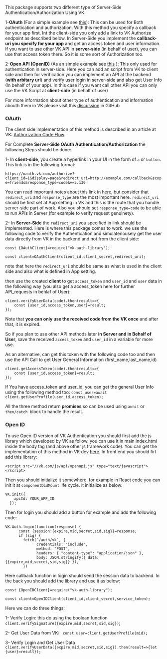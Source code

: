 This package supports two different type of Server-Side Authentication/Authorization Using VK.

1-**OAuth** (For a simple example see [this](https://github.com/abdollahkahne/vk-oauth-sample)): This can be used for Both authentication and authorization. With this method you specify a callback for your app first. Int the client-side you only add a link to VK Authorize endpoint as described below. In Server-Side you implement the **callback-uri you specify for your app** and get an access token and user information. If you want to use other VK API in **server-side** (in behalf of user), you can use that access token there. So it is some sort of Authorization too.

2-**Open API (OpenID)** (As an simple example see [this](https://github.com/abdollahkahne/vk-openapi-sample) ): This only used for authentication in server-side. Here you can add an script from VK to client side and then for verification you can implement an API at the backend (**with arbitary url**) and verify user login in server-side and also get User Info (In behalf of your app). In this case if you want call other API you can only use the VK Script at **client-side** (in behalf of user)

For more information about other type of authentication and information abouth them in VK please visit this [discussion](https://github.com/abdollahkahne/Auth/discussions/2) in GitHub

### OAuth
The client side implementation of this method is described in an article at VK: [Authorization Code Flow](https://vk.com/dev/authcode_flow_user). 

For Complete **Server-Side OAuth Authentication/Authorization** the following Steps should be done:

1- In **client-side**, you create a hyperlink in your UI in the form of `a` or `button`. This link is in the following format:

`https://oauth.vk.com/authorize?client_id=1&display=page&redirect_uri=http://example.com/callback&scope=friends&response_type=code&v=5.130`

You can read important notes about this link in [here]((https://vk.com/dev/authcode_flow_user)), but consider that `redirect_uri` and `response_type` are the most important here. `redirect_uri` should be first set at App setting in VK and this is the route that you handle server-side part of work. Also you should set `response_type=code` to be able to run APIs in Server (for example to verify request genuinety). 


2- In **Server-Side** the `redirect_uri` you specified in link should be implemented. Here is where this package comes to work. we use the following code to verify the Authentication and simulatenousely get the user data directly from VK in the backend and not from the client side:


```
const {OAuthClient}=require("vk-auth-library");

const client=OAuthClient(client_id,client_secret,redirect_uri);
```

note that here the `redirect_uri` should be same as what is used in the client side and also what is defined in App setting.

then use the created **client** to get `access_token` and `user_id` and `user` data in the following way (you also get a access_token here for further API_requests in behlaf of User):


```
client.verifyUserData(code).then(result=>{
    const {user_id,access_token,user}=result;
});
```

 Note that **you can only use the received code from the VK once** and after that, it is expired.
 
  So if you plan to use other API methods later **in Server and in Behalf of User**, save the received `access_token` and `user_id` in a variable for more use.
  
  As an alternative, can get this token with the following code too and then use the API Call to get User General Information (first_name,last_name,id)

```
client.getAccessToken(code).then(result=>{
    const {user_id,access_token}=result;
});
```

If You have access_token and user_id, you can get the general User Info using the following method too:
`const user=await client.getUserProfile(user_id,access_token);`


All the three method return **promises** so can be used using `await` or `then/catch `block to handle the result.


### Open ID
To use Open ID version of VK Authentication you should first add the js library which developed by VK as follow. you can use it in main index.html  inside the body tag (and above other js framework code). You can get the implementation of this method in VK dev [here](https://vk.com/dev/openapi?f=2.1.%20Usual%20Initialization).
In front end you should firt add this library:

`<script src="//vk.com/js/api/openapi.js" type="text/javascript"></script>`

Then you should initialize it somewhere. for example in React code you can init it at `componentDidMount` life cycle. it initialize as below:

```
VK.init({
    apiId: YOUR_APP_ID
  });
```

Then for login you should add a button for example and add the following code:

```
VK.Auth.login(function(response) {
      const {session:{expire,mid,secret,sid,sig}}=response;
      if (sig) {
        fetch(`/auth/vk`, {
              credentials: "include",
              method: "POST",
              headers: { "content-type": "application/json" },
              body: JSON.stringify({ data: {{expire,mid,secret,sid,sig}} }),
        })
```

Here callback function in login should send the session data to backend.
In the back you should add the library and use it as below:


```
const {OpenIDClient}=require("vk-auth-library");

const client=OpenIDClient(client_id,client_secret,service_token);
```

Here we can do three things:

1- Verify Login: this do using the boolean function `client.verifySignature({expire,mid,secret,sid,sig})`;

2- Get User Data from VK: ` const user=client.getUserProfile(mid);`

3- Verify Login and Get User Data `client.verifyUserData({expire,mid,secret,sid,sig}).then(result=>{let {user}=result});`
